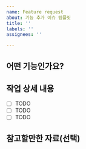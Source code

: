 ```yaml
---
name: Feature request
about: 기능 추가 이슈 템플릿
title: ''
labels: ''
assignees: ''

---
```


## 어떤 기능인가요?

> 

## 작업 상세 내용

- [ ] TODO
- [ ] TODO
- [ ] TODO

## 참고할만한 자료(선택)
